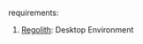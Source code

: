 requirements:

1. [Regolith](https://regolith-desktop.com/docs/using-regolith/install/): Desktop Environment
